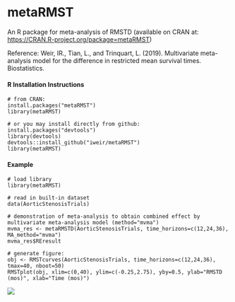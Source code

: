 # metaRMST
An R package for meta-analysis of RMSTD (available on CRAN at: https://CRAN.R-project.org/package=metaRMST)

Reference: Weir, IR., Tian, L., and Trinquart, L. (2019). Multivariate meta-analysis model for the difference in restricted mean survival times. Biostatistics. 

#### R Installation Instructions
```
# from CRAN:
install.packages("metaRMST")
library(metaRMST)

# or you may install directly from github:
install.packages("devtools")
library(devtools)
devtools::install_github("iweir/metaRMST")
library(metaRMST)
```

#### Example 
```
# load library
library(metaRMST)

# read in built-in dataset 
data(AorticStenosisTrials)

# demonstration of meta-analysis to obtain combined effect by multivariate meta-analysis model (method="mvma")
mvma_res <- metaRMSTD(AorticStenosisTrials, time_horizons=c(12,24,36), MA_method="mvma")
mvma_res$REresult

# generate figure:
obj <- RMSTcurves(AorticStenosisTrials, time_horizons=c(12,24,36), tmax=40, nboot=50)
RMSTplot(obj, xlim=c(0,40), ylim=c(-0.25,2.75), yby=0.5, ylab="RMSTD (mos)", xlab="Time (mos)")
```

![](https://cranlogs.r-pkg.org/badges/grand-total/metaRMST?color=yellow)

